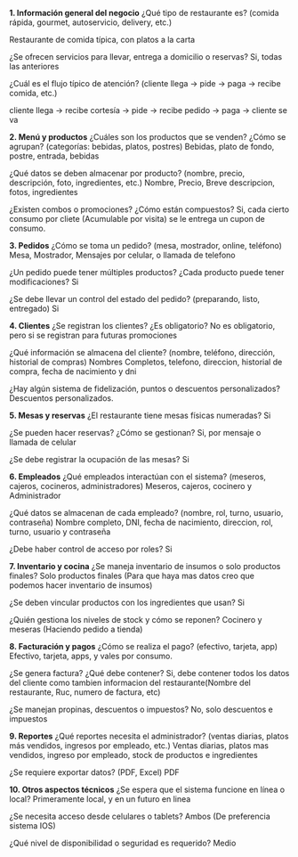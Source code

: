 **1. Información general del negocio**
¿Qué tipo de restaurante es? (comida rápida, gourmet, autoservicio, delivery, etc.)

Restaurante de comida típica, con platos a la carta

¿Se ofrecen servicios para llevar, entrega a domicilio o reservas?
Si, todas las anteriores

¿Cuál es el flujo típico de atención? (cliente llega → pide → paga → recibe comida, etc.)

cliente llega → recibe cortesía → pide → recibe pedido → paga → cliente se va

**2. Menú y productos**
¿Cuáles son los productos que se venden? ¿Cómo se agrupan? (categorías: bebidas, platos, postres)
Bebidas, plato de fondo, postre, entrada, bebidas

¿Qué datos se deben almacenar por producto? (nombre, precio, descripción, foto, ingredientes, etc.)
Nombre, Precio, Breve descripcion, fotos, ingredientes

¿Existen combos o promociones? ¿Cómo están compuestos?
Si, cada cierto consumo por cliete (Acumulable por visita) se le entrega un cupon de consumo.

**3. Pedidos**
¿Cómo se toma un pedido? (mesa, mostrador, online, teléfono)
Mesa, Mostrador, Mensajes por celular, o llamada de telefono

¿Un pedido puede tener múltiples productos? ¿Cada producto puede tener modificaciones?
Si

¿Se debe llevar un control del estado del pedido? (preparando, listo, entregado)
Si

**4. Clientes**
¿Se registran los clientes? ¿Es obligatorio?
No es obligatorio, pero si se registran para futuras promociones

¿Qué información se almacena del cliente? (nombre, teléfono, dirección, historial de compras)
Nombres Completos, telefono, direccion, historial de compra, fecha de nacimiento y dni

¿Hay algún sistema de fidelización, puntos o descuentos personalizados?
Descuentos personalizados.

**5. Mesas y reservas**
¿El restaurante tiene mesas físicas numeradas?
Si

¿Se pueden hacer reservas? ¿Cómo se gestionan?
Si, por mensaje o llamada de celular

¿Se debe registrar la ocupación de las mesas?
Si

**6. Empleados**
¿Qué empleados interactúan con el sistema? (meseros, cajeros, cocineros, administradores)
Meseros, cajeros, cocinero y Administrador

¿Qué datos se almacenan de cada empleado? (nombre, rol, turno, usuario, contraseña)
Nombre completo, DNI, fecha de nacimiento, direccion, rol, turno, usuario y contraseña

¿Debe haber control de acceso por roles?
Si

**7. Inventario y cocina**
¿Se maneja inventario de insumos o solo productos finales?
Solo productos finales (Para que haya mas datos creo que podemos hacer inventario de insumos)

¿Se deben vincular productos con los ingredientes que usan?
Si

¿Quién gestiona los niveles de stock y cómo se reponen?
Cocinero y meseras (Haciendo pedido a tienda)

**8. Facturación y pagos**
¿Cómo se realiza el pago? (efectivo, tarjeta, app)
Efectivo, tarjeta, apps, y vales por consumo.

¿Se genera factura? ¿Qué debe contener?
Si, debe contener todos los datos del cliente como tambien informacion del restaurante(Nombre del restaurante, Ruc, numero de factura, etc)

¿Se manejan propinas, descuentos o impuestos?
No, solo descuentos e impuestos

**9. Reportes**
¿Qué reportes necesita el administrador? (ventas diarias, platos más vendidos, ingresos por empleado, etc.)
Ventas diarias, platos mas vendidos, ingreso por empleado, stock de productos e ingredientes

¿Se requiere exportar datos? (PDF, Excel)
PDF

**10. Otros aspectos técnicos**
¿Se espera que el sistema funcione en línea o local?
Primeramente local, y en un futuro en linea

¿Se necesita acceso desde celulares o tablets?
Ambos (De preferencia sistema IOS)

¿Qué nivel de disponibilidad o seguridad es requerido?
Medio
